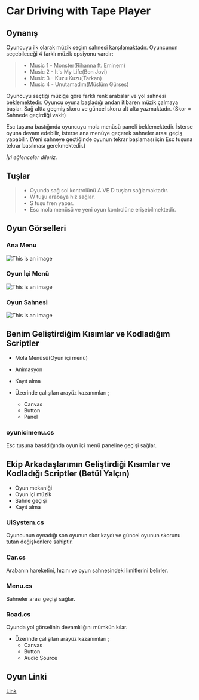 # Car Driving with Tape Player

## Oynanış

Oyuncuyu ilk olarak müzik seçim sahnesi karşılamaktadır. Oyuncunun seçebileceği 4 farklı müzik opsiyonu vardır:
> - Music 1 - Monster(Rihanna ft. Eminem)
> - Music 2 - It's My Life(Bon Jovi)
> - Music 3 - Kuzu Kuzu(Tarkan)
> - Music 4 - Unutamadım(Müslüm Gürses)

Oyuncuyu seçtiği müziğe göre farklı renk arabalar ve yol sahnesi beklemektedir. Oyuncu oyuna başladığı andan itibaren müzik çalmaya başlar. Sağ altta geçmiş skoru ve güncel skoru alt alta yazmaktadır. (Skor = Sahnede geçirdiği vakit)

Esc tuşuna bastığında oyuncuyu mola menüsü paneli beklemektedir. İsterse oyuna devam edebilir, isterse ana menüye geçerek sahneler arası geçiş yapabilir. (Yeni sahneye geçtiğinde oyunun tekrar başlaması için Esc tuşuna tekrar basılması gerekmektedir.)

*İyi eğlenceler dileriz.* 

## Tuşlar

>- Oyunda sağ sol kontrolünü A VE D tuşları sağlamaktadır.
>- W tuşu arabaya hız sağlar.
>- S tuşu fren yapar.
>- Esc mola menüsü ve yeni oyun kontrolüne erişebilmektedir.

## Oyun Görselleri

### Ana Menu
![This is an image](https://i.ibb.co/RQ7L70y/Ekran-G-r-nt-s-68.png)

### Oyun İçi Menü
![This is an image](https://i.ibb.co/BVF5Z8F/Ekran-G-r-nt-s-69.png)

### Oyun Sahnesi
![This is an image](https://i.ibb.co/sq1s2rv/Ekran-G-r-nt-s-67.png)



## Benim Geliştirdiğim Kısımlar ve Kodladığım Scriptler

- Mola Menüsü(Oyun içi menü)
- Animasyon
- Kayıt alma

- Üzerinde çalışılan arayüz kazanımları ;
    * Canvas 
    * Button 
    * Panel

### oyunicimenu.cs

Esc tuşuna basıldığında oyun içi menü paneline geçişi sağlar.


## Ekip Arkadaşlarımın Geliştirdiği Kısımlar ve Kodladığı Scriptler (Betül Yalçın)
- Oyun mekaniği
- Oyun içi müzik
- Sahne geçişi
- Kayıt alma

### UiSystem.cs

Oyuncunun oynadığı son oyunun skor kaydı ve güncel oyunun skorunu tutan değişkenlere sahiptir.

### Car.cs

Arabanın hareketini, hızını ve oyun sahnesindeki limitlerini belirler.

### Menu.cs

Sahneler arası geçişi sağlar.

### Road.cs

Oyunda yol görselinin devamlılığını mümkün kılar.

- Üzerinde çalışılan arayüz kazanımları ;
    * Canvas 
    * Button 
    * Audio Source

## Oyun Linki
[Link](https://simmer.io/@betulyalcin/car-driving-with-tape-player)
